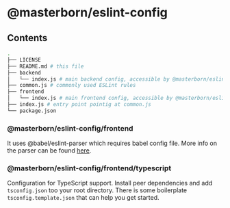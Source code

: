 # @masterborn/eslint-config

## Contents

```sh
.
├── LICENSE
├── README.md # this file
├── backend
│   └── index.js # main backend config, accessible by @masterborn/eslint-config/backend
├── common.js # commonly used ESLint rules
├── frontend
│   └── index.js # main frontend config, accessible by @masterborn/eslint-config/frontend
├── index.js # entry point pointig at common.js
└── package.json
```

### @masterborn/eslint-config/frontend
It uses @babel/eslint-parser which requires babel config file. More info on the parser can be found [here](https://github.com/babel/babel/tree/master/eslint/babel-eslint-parser).

### @masterborn/eslint-config/frontend/typescript
Configuration for TypeScript support.
Install peer dependencies and add `tsconfig.json` too your root directory. There is some boilerplate `tsconfig.template.json` that can help you get started.
